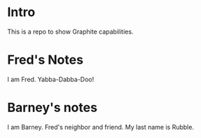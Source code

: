 # Intro

This is a repo to show Graphite capabilities.

# Fred's Notes

I am Fred. Yabba-Dabba-Doo!
# Barney's notes

I am Barney. Fred's neighbor and friend.
My last name is Rubble.

